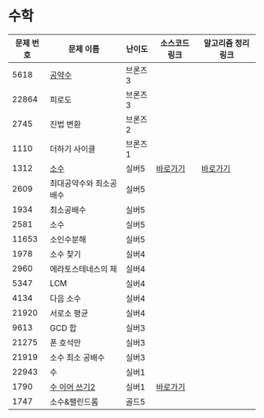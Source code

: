 # 수학

문제 번호 | 문제 이름 | 난이도 | 소스코드 링크 | 알고리즘 정리 링크 |
---|---|---|---|---|
5618 | [공약수](https://www.acmicpc.net/problem/5618) | 브론즈3 | 
22864 | 피로도 | 브론즈3 |
2745 | 진법 변환 | 브론즈2 |
1110 | 더하기 사이클 | 브론즈1 |
1312 | [소수](https://www.acmicpc.net/problem/1312) | 실버5 | [바로가기](https://github.com/ap3334/baekjoon/blob/main/%EC%88%98%ED%95%99/1312.cpp) | [바로가기](https://velog.io/@ap3334/%EB%B0%B1%EC%A4%80-C-1132.-%EC%86%8C%EC%88%98)
2609 | 최대공약수와 최소공배수 | 실버5 |
1934 | 최소공배수 | 실버5 | 
2581 | 소수 | 실버5 |
11653 | 소인수분해 | 실버5 |
1978 | 소수 찾기 | 실버4 |
2960 | 에라토스테네스의 체 | 실버4 |
5347 | LCM | 실버4 |
4134 | 다음 소수 | 실버4 |
21920 | 서로소 평균 | 실버4 |
9613 | GCD 합 | 실버3 |
21275 | 폰 호석만 | 실버3 |
21919 | 소수 최소 공배수 | 실버3 |
22943 | 수 | 실버1 |
1790 | [수 이어 쓰기2](https://www.acmicpc.net/problem/1790) | 실버1 | [바로가기](https://github.com/ap3334/baekjoon/blob/main/%EC%88%98%ED%95%99/1790.cpp)
1747 | 소수&팰린드롬 | 골드5 |
